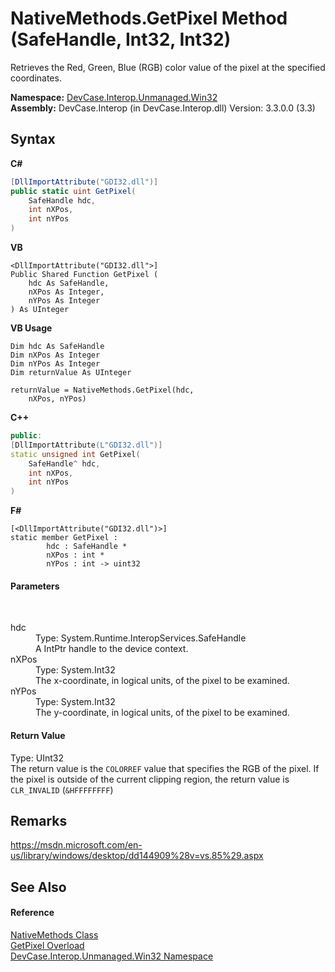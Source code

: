 # NativeMethods.GetPixel Method (SafeHandle, Int32, Int32)
 

Retrieves the Red, Green, Blue (RGB) color value of the pixel at the specified coordinates.

**Namespace:**&nbsp;<a href="N_DevCase_Interop_Unmanaged_Win32">DevCase.Interop.Unmanaged.Win32</a><br />**Assembly:**&nbsp;DevCase.Interop (in DevCase.Interop.dll) Version: 3.3.0.0 (3.3)

## Syntax

**C#**<br />
``` C#
[DllImportAttribute("GDI32.dll")]
public static uint GetPixel(
	SafeHandle hdc,
	int nXPos,
	int nYPos
)
```

**VB**<br />
``` VB
<DllImportAttribute("GDI32.dll">]
Public Shared Function GetPixel ( 
	hdc As SafeHandle,
	nXPos As Integer,
	nYPos As Integer
) As UInteger
```

**VB Usage**<br />
``` VB Usage
Dim hdc As SafeHandle
Dim nXPos As Integer
Dim nYPos As Integer
Dim returnValue As UInteger

returnValue = NativeMethods.GetPixel(hdc, 
	nXPos, nYPos)
```

**C++**<br />
``` C++
public:
[DllImportAttribute(L"GDI32.dll")]
static unsigned int GetPixel(
	SafeHandle^ hdc, 
	int nXPos, 
	int nYPos
)
```

**F#**<br />
``` F#
[<DllImportAttribute("GDI32.dll")>]
static member GetPixel : 
        hdc : SafeHandle * 
        nXPos : int * 
        nYPos : int -> uint32 

```


#### Parameters
&nbsp;<dl><dt>hdc</dt><dd>Type: System.Runtime.InteropServices.SafeHandle<br />A IntPtr handle to the device context.</dd><dt>nXPos</dt><dd>Type: System.Int32<br />The x-coordinate, in logical units, of the pixel to be examined.</dd><dt>nYPos</dt><dd>Type: System.Int32<br />The y-coordinate, in logical units, of the pixel to be examined.</dd></dl>

#### Return Value
Type: UInt32<br />The return value is the `COLORREF` value that specifies the RGB of the pixel. If the pixel is outside of the current clipping region, the return value is `CLR_INVALID` (`&HFFFFFFFF`)

## Remarks
<a href="https://msdn.microsoft.com/en-us/library/windows/desktop/dd144909%28v=vs.85%29.aspx" target="_blank">https://msdn.microsoft.com/en-us/library/windows/desktop/dd144909%28v=vs.85%29.aspx</a>

## See Also


#### Reference
<a href="T_DevCase_Interop_Unmanaged_Win32_NativeMethods">NativeMethods Class</a><br /><a href="Overload_DevCase_Interop_Unmanaged_Win32_NativeMethods_GetPixel">GetPixel Overload</a><br /><a href="N_DevCase_Interop_Unmanaged_Win32">DevCase.Interop.Unmanaged.Win32 Namespace</a><br />
